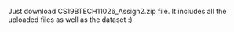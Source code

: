 Just download CS19BTECH11026_Assign2.zip file. It includes all the uploaded files as well as the dataset :)
